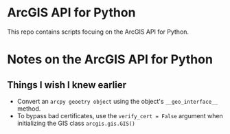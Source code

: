 # ArcGIS API for Python
 This repo contains scripts focuing on the ArcGIS API for Python.

# Notes on the ArcGIS API for Python
## Things I wish I knew earlier
- Convert an `arcpy geoetry object` using the object's `__geo_interface__` method.
- To bypass bad certificates, use the `verify_cert = False` argument when initializing the GIS class `arcgis.gis.GIS()`
